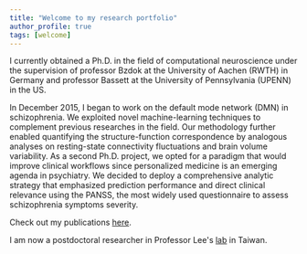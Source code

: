 ```yaml
---
title: "Welcome to my research portfolio"
author_profile: true
tags: [welcome]
---
```


I currently obtained a Ph.D. in the field of computational neuroscience under the supervision of professor Bzdok at the University of Aachen (RWTH) in Germany and professor Bassett at the University of Pennsylvania (UPENN) in the US. 

In December 2015, I began to work on the default mode network (DMN) in schizophrenia. We exploited novel machine-learning techniques to complement previous researches in the field. Our methodology further enabled quantifying the structure-function correspondence by analogous analyses on resting-state connectivity fluctuations and brain volume variability. As a second Ph.D. project, we opted for a paradigm that would improve clinical workflows since personalized medicine is an emerging agenda in psychiatry. We decided to deploy a comprehensive analytic strategy that emphasized prediction performance and direct clinical relevance using the PANSS, the most widely used questionnaire to assess schizophrenia symptoms severity.

Check out my publications [here](https://www.researchgate.net/profile/Jeremy_Lefort-Besnard).

I am now a postdoctoral researcher in Professor Lee's [lab](https://biic.ee.nthu.edu.tw/intro.php) in Taiwan.

